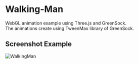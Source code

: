 # Walking-Man
WebGL animation example using Three.js and GreenSock.</br>
The animations create using TweenMax library of GreenSock.

## Screenshot Example
![WalkingMan](Screenshots/WalkingMan.gif)
